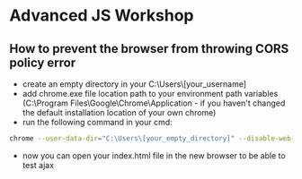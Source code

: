 # Advanced JS Workshop

## How to prevent the browser from throwing CORS policy error
- create an empty directory in your C:\Users\\[your_username]
- add chrome.exe file location path to your environment path variables (C:\Program Files\Google\Chrome\Application - if you haven't changed the default installation location of your own chrome)
- run the following command in your cmd:
```bash
chrome --user-data-dir="C:\Users\[your_empty_directory]" --disable-web-security
```
- now you can open your index.html file in the new browser to be able to test ajax